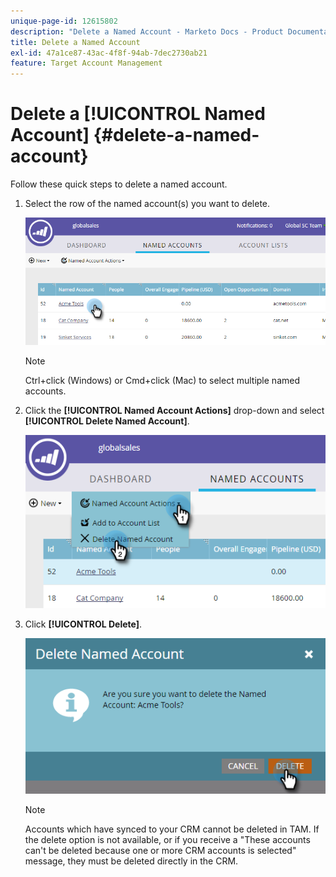 ```yaml
---
unique-page-id: 12615802
description: "Delete a Named Account - Marketo Docs - Product Documentation"
title: Delete a Named Account
exl-id: 47a1ce87-43ac-4f8f-94ab-7dec2730ab21
feature: Target Account Management
---
```

# Delete a [!UICONTROL Named Account] {#delete-a-named-account}

Follow these quick steps to delete a named account.

1. Select the row of the named account(s) you want to delete.

   ![](assets/seven-1.png)

   >[!NOTE]
   >
   >Ctrl+click (Windows) or Cmd+click (Mac) to select multiple named accounts.

1. Click the **[!UICONTROL Named Account Actions]** drop-down and select **[!UICONTROL Delete Named Account]**.

   ![](assets/eight-1.png)

1. Click **[!UICONTROL Delete]**.

   ![](assets/nine-1.png)

   >[!NOTE]
   >
   >Accounts which have synced to your CRM cannot be deleted in TAM. If the delete option is not available, or if you receive a "These accounts can't be deleted because one or more CRM accounts is selected" message, they must be deleted directly in the CRM.
